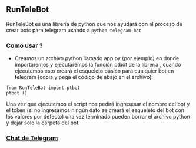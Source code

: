 ## RunTeleBot

RunTeleBot es una librería de python que nos ayudará con 
el proceso de crear bots para telegram usando a `python-telegram-bot` 

### Como usar ?
- Creamos un archivo python llamado app.py (por ejemplo) en donde importaremos y ejecutaremos la función ptbot de la librería , cuando ejecutemos esto creará el esqueleto básico para cualquier bot en telegram (copia y pega el código de abajo en el archivo):
```
from RunTeleBot import ptbot
ptbot ()
```

Una vez que ejecutemos el script nos pedirá ingresesar el nombre del bot
y el token (si no ingresamos ningún dato se creará el esqueleto del bot con los
valores por defecto) una vez terminado pueden borrar el archivo python y dejar solo la carpeta del bot.

### [Chat de Telegram](https://t.me/RunCodeChat)
